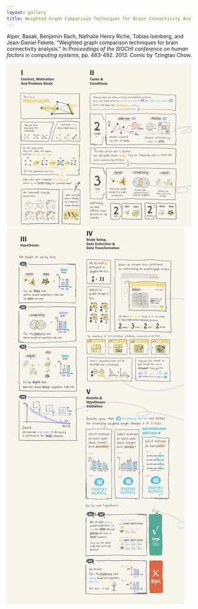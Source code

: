 ```yaml
---
layout: gallery
title: Weighted Graph Comparison Techniques for Brain Connectivity Analysis
---
```


Alper, Basak, Benjamin Bach, Nathalie Henry Riche, Tobias Isenberg, and Jean-Daniel Fekete. "Weighted graph comparison techniques for brain connectivity analysis." In _Proceedings of the SIGCHI conference on human factors in computing systems_, pp. 483-492. 2013. Comic by Tzingtao Chow.

![](/assets/gallery/1-1.jpg)
![](/assets/gallery/1-2.jpg)
